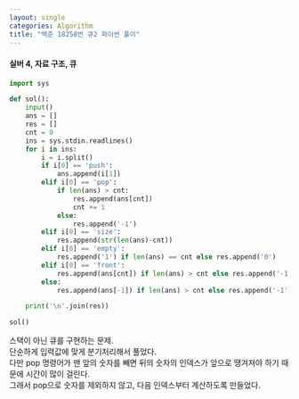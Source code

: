 ```yaml
---
layout: single
categories: Algorithm
title: "백준 18258번 큐2 파이썬 풀이"
---
```

#### 실버 4, 자료 구조, 큐

```py
import sys

def sol():
    input()
    ans = []
    res = []
    cnt = 0
    ins = sys.stdin.readlines()
    for i in ins:
        i = i.split()
        if i[0] == 'push':
            ans.append(i[1])
        elif i[0] == 'pop':
            if len(ans) > cnt:
                res.append(ans[cnt])
                cnt += 1 
            else:
                res.append('-1')
        elif i[0] == 'size':
            res.append(str(len(ans)-cnt))
        elif i[0] == 'empty':
            res.append('1') if len(ans) == cnt else res.append('0')
        elif i[0] == 'front':
            res.append(ans[cnt]) if len(ans) > cnt else res.append('-1')
        else:
            res.append(ans[-1]) if len(ans) > cnt else res.append('-1')

    print('\n'.join(res))

sol()
```
스택이 아닌 큐를 구현하는 문제.<br>
단순하게 입력값에 맞게 분기처리해서 풀었다.<br>
다만 pop 명령어가 맨 앞의 숫자를 빼면 뒤의 숫자의 인덱스가 앞으로 땡겨져야 하기 때문에 시간이 많이 걸린다.<br>
그래서 pop으로 숫자를 제외하지 않고, 다음 인덱스부터 계산하도록 만들었다. 

